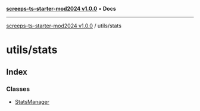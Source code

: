 [**screeps-ts-starter-mod2024 v1.0.0**](../../README.md) • **Docs**

***

[screeps-ts-starter-mod2024 v1.0.0](../../modules.md) / utils/stats

# utils/stats

## Index

### Classes

- [StatsManager](classes/StatsManager.md)
